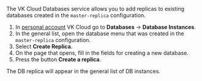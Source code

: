 The VK Cloud Databases service allows you to add replicas to existing databases created in the `master-replica` configuration.

1. In [personal account](https://mcs.mail.ru/app/) VK Cloud go to **Databases** → **Database Instances**.
1. In the general list, open the database menu that was created in the `master-replica` configuration.
1. Select **Create Replica**.
1. On the page that opens, fill in the fields for creating a new database.
1. Press the button **Create a replica**.

The DB replica will appear in the general list of DB instances.
